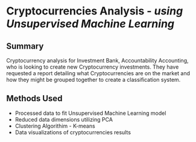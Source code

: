 # Cryptocurrencies Analysis - *using Unsupervised Machine Learning*

## Summary

Cryptocurrency analysis for Investment Bank, Accountability Accounting, who is looking to create new Cryptocurrency investments.  They have requested a report detailing what Cryptocurrencies are on the market and how they might be grouped together to create a classification system.

## Methods Used

* Processed data to fit Unsupervised Machine Learning model
* Reduced data dimensions utilizing PCA
* Clustering Algorithim - K-means
* Data visualizations of cryptocurrencies results


 
